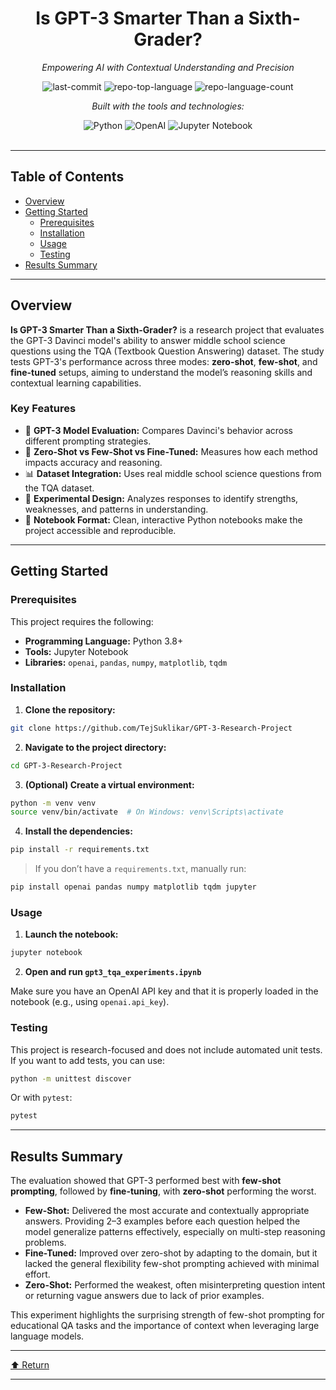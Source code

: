 <div id="top">

<!-- HEADER STYLE: CLASSIC -->
<div align="center">

# Is GPT-3 Smarter Than a Sixth-Grader?

<em>Empowering AI with Contextual Understanding and Precision</em>

<!-- BADGES -->
<img src="https://img.shields.io/github/last-commit/TejSuklikar/GPT-3-Research-Project?style=flat&logo=git&logoColor=white&color=0080ff" alt="last-commit">
<img src="https://img.shields.io/github/languages/top/TejSuklikar/GPT-3-Research-Project?style=flat&color=0080ff" alt="repo-top-language">
<img src="https://img.shields.io/github/languages/count/TejSuklikar/GPT-3-Research-Project?style=flat&color=0080ff" alt="repo-language-count">

<em>Built with the tools and technologies:</em>

<img src="https://img.shields.io/badge/Python-3776AB.svg?style=flat&logo=python&logoColor=white" alt="Python">
<img src="https://img.shields.io/badge/OpenAI-412991.svg?style=flat&logo=openai&logoColor=white" alt="OpenAI">
<img src="https://img.shields.io/badge/Jupyter-F37626.svg?style=flat&logo=Jupyter&logoColor=white" alt="Jupyter Notebook">

</div>
<br>

---

## Table of Contents

- [Overview](#overview)
- [Getting Started](#getting-started)
    - [Prerequisites](#prerequisites)
    - [Installation](#installation)
    - [Usage](#usage)
    - [Testing](#testing)
- [Results Summary](#results-summary)

---

## Overview

**Is GPT-3 Smarter Than a Sixth-Grader?** is a research project that evaluates the GPT-3 Davinci model's ability to answer middle school science questions using the TQA (Textbook Question Answering) dataset. The study tests GPT-3's performance across three modes: **zero-shot**, **few-shot**, and **fine-tuned** setups, aiming to understand the model’s reasoning skills and contextual learning capabilities.

### Key Features

- 🧠 **GPT-3 Model Evaluation:** Compares Davinci's behavior across different prompting strategies.
- 🧪 **Zero-Shot vs Few-Shot vs Fine-Tuned:** Measures how each method impacts accuracy and reasoning.
- 📊 **Dataset Integration:** Uses real middle school science questions from the TQA dataset.
- 🔬 **Experimental Design:** Analyzes responses to identify strengths, weaknesses, and patterns in understanding.
- 📓 **Notebook Format:** Clean, interactive Python notebooks make the project accessible and reproducible.

---

## Getting Started

### Prerequisites

This project requires the following:

- **Programming Language:** Python 3.8+
- **Tools:** Jupyter Notebook  
- **Libraries:** `openai`, `pandas`, `numpy`, `matplotlib`, `tqdm`

### Installation

1. **Clone the repository:**
```sh
git clone https://github.com/TejSuklikar/GPT-3-Research-Project
```

2. **Navigate to the project directory:**
```sh
cd GPT-3-Research-Project
```

3. **(Optional) Create a virtual environment:**
```sh
python -m venv venv
source venv/bin/activate  # On Windows: venv\Scripts\activate
```

4. **Install the dependencies:**
```sh
pip install -r requirements.txt
```

> If you don’t have a `requirements.txt`, manually run:
```sh
pip install openai pandas numpy matplotlib tqdm jupyter
```

### Usage

1. **Launch the notebook:**
```sh
jupyter notebook
```

2. **Open and run `gpt3_tqa_experiments.ipynb`**

Make sure you have an OpenAI API key and that it is properly loaded in the notebook (e.g., using `openai.api_key`).

### Testing

This project is research-focused and does not include automated unit tests.  
If you want to add tests, you can use:
```sh
python -m unittest discover
```
Or with `pytest`:
```sh
pytest
```

---

## Results Summary

The evaluation showed that GPT-3 performed best with **few-shot prompting**, followed by **fine-tuning**, with **zero-shot** performing the worst.

- **Few-Shot:** Delivered the most accurate and contextually appropriate answers. Providing 2–3 examples before each question helped the model generalize patterns effectively, especially on multi-step reasoning problems.
- **Fine-Tuned:** Improved over zero-shot by adapting to the domain, but it lacked the general flexibility few-shot prompting achieved with minimal effort.
- **Zero-Shot:** Performed the weakest, often misinterpreting question intent or returning vague answers due to lack of prior examples.

This experiment highlights the surprising strength of few-shot prompting for educational QA tasks and the importance of context when leveraging large language models.

---

<div align="left"><a href="#top">⬆ Return</a></div>

---
